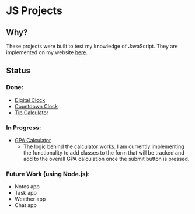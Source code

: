 # JS Projects

## Why?
These projects were built to test my knowledge of JavaScript.
They are implemented on my website [here](www.akizzlebrand.com/projects).

## Status
### Done:
* [Digital Clock](www.akizzlebrand.com/digital-clock)
* [Countdown Clock](www.akizzlebrand.com/countdown-clock)
* [Tip Calculator](www.akizzlebrand.com/tip-calculator)

### In Progress:
* [GPA Calculator](www.akizzlebrand.com/gpa-calculator)
    - The logic behind the calculator works. I am currently
implementing the functionality to add classes to the form
that will be tracked and add to the overall GPA calculation
once the submit button is pressed.

### Future Work (using Node.js):
* Notes app
* Task app
* Weather app
* Chat app 
